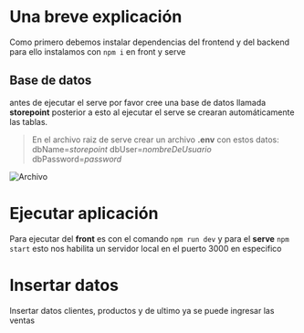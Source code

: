 # Una breve explicación

Como primero debemos instalar dependencias del frontend y del backend para ello instalamos con 
`npm i` en front y serve 

## Base de datos

antes de ejecutar el serve por favor cree una base de datos llamada **storepoint** posterior a esto al ejecutar el serve se crearan automáticamente las tablas.



> En el archivo raiz de serve crear un archivo **.env** con estos datos: 
> dbName=*storepoint*
> dbUser=*nombreDeUsuario*
> dbPassword=*password*

<image
  src="./capts/Captura1.PNG"
  alt="Archivo"
  caption=".env">

 
# Ejecutar aplicación

Para ejecutar del **front** es con el comando `npm run dev` y para el **serve** `npm start` esto nos habilita un servidor local en el puerto 3000 en especifico 

# Insertar datos 
Insertar datos clientes, productos y de ultimo ya se puede ingresar las ventas

